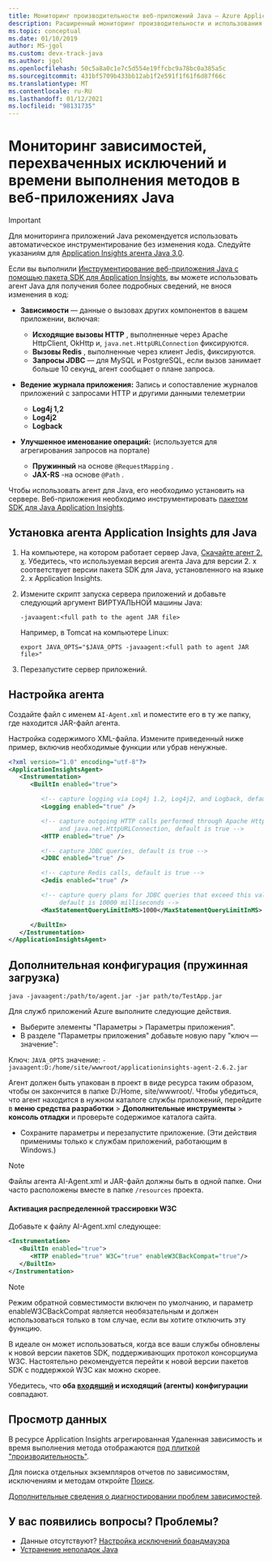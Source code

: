 ```yaml
---
title: Мониторинг производительности веб-приложений Java — Azure Application Insights
description: Расширенный мониторинг производительности и использования веб-сайта Java с помощью Application Insights.
ms.topic: conceptual
ms.date: 01/10/2019
author: MS-jgol
ms.custom: devx-track-java
ms.author: jgol
ms.openlocfilehash: 50c5a8a0c1e7c5d554e19ffcbc9a78bc0a385a5c
ms.sourcegitcommit: 431bf5709b433bb12ab1f2e591f1f61f6d87f66c
ms.translationtype: MT
ms.contentlocale: ru-RU
ms.lasthandoff: 01/12/2021
ms.locfileid: "98131735"
---
```

# <a name="monitor-dependencies-caught-exceptions-and-method-execution-times-in-java-web-apps"></a>Мониторинг зависимостей, перехваченных исключений и времени выполнения методов в веб-приложениях Java

> [!IMPORTANT]
> Для мониторинга приложений Java рекомендуется использовать автоматическое инструментирование без изменения кода. Следуйте указаниям для [Application Insights агента Java 3,0](./java-in-process-agent.md).

Если вы выполнили [Инструментирование веб-приложения Java с помощью пакета SDK для Application Insights][java], вы можете использовать агент Java для получения более подробных сведений, не внося изменения в код:

* **Зависимости** — данные о вызовах других компонентов в вашем приложении, включая:
  * **Исходящие вызовы HTTP** , выполненные через Apache HttpClient, OkHttp и, `java.net.HttpURLConnection` фиксируются.
  * **Вызовы Redis** , выполненные через клиент Jedis, фиксируются.
  * **Запросы JDBC** — для MySQL и PostgreSQL, если вызов занимает больше 10 секунд, агент сообщает о плане запроса.

* **Ведение журнала приложения:** Запись и сопоставление журналов приложений с запросами HTTP и другими данными телеметрии
  * **Log4j 1,2**
  * **Log4j2**
  * **Logback**

* **Улучшенное именование операций:** (используется для агрегирования запросов на портале)
  * **Пружинный** на основе `@RequestMapping` .
  * **JAX-RS** -на основе `@Path` . 

Чтобы использовать агент для Java, его необходимо установить на сервере. Веб-приложения необходимо инструментировать [пакетом SDK для Java Application Insights][java]. 

## <a name="install-the-application-insights-agent-for-java"></a>Установка агента Application Insights для Java
1. На компьютере, на котором работает сервер Java, [Скачайте агент 2. x](https://github.com/microsoft/ApplicationInsights-Java/releases/tag/2.6.2). Убедитесь, что используемая версия агента Java для версии 2. x соответствует версии пакета SDK для Java, установленного на языке 2. x Application Insights.
2. Измените скрипт запуска сервера приложений и добавьте следующий аргумент ВИРТУАЛЬНОЙ машины Java:
   
    `-javaagent:<full path to the agent JAR file>`
   
    Например, в Tomcat на компьютере Linux:
   
    `export JAVA_OPTS="$JAVA_OPTS -javaagent:<full path to agent JAR file>"`
3. Перезапустите сервер приложений.

## <a name="configure-the-agent"></a>Настройка агента
Создайте файл с именем `AI-Agent.xml` и поместите его в ту же папку, где находится JAR-файл агента.

Настройка содержимого XML-файла. Измените приведенный ниже пример, включив необходимые функции или убрав ненужные.

```XML
<?xml version="1.0" encoding="utf-8"?>
<ApplicationInsightsAgent>
   <Instrumentation>
      <BuiltIn enabled="true">

         <!-- capture logging via Log4j 1.2, Log4j2, and Logback, default is true -->
         <Logging enabled="true" />

         <!-- capture outgoing HTTP calls performed through Apache HttpClient, OkHttp,
              and java.net.HttpURLConnection, default is true -->
         <HTTP enabled="true" />

         <!-- capture JDBC queries, default is true -->
         <JDBC enabled="true" />

         <!-- capture Redis calls, default is true -->
         <Jedis enabled="true" />

         <!-- capture query plans for JDBC queries that exceed this value (MySQL, PostgreSQL),
              default is 10000 milliseconds -->
         <MaxStatementQueryLimitInMS>1000</MaxStatementQueryLimitInMS>

      </BuiltIn>
   </Instrumentation>
</ApplicationInsightsAgent>
```

## <a name="additional-config-spring-boot"></a>Дополнительная конфигурация (пружинная загрузка)

`java -javaagent:/path/to/agent.jar -jar path/to/TestApp.jar`

Для служб приложений Azure выполните следующие действия.

* Выберите элементы "Параметры > Параметры приложения".
* В разделе "Параметры приложения" добавьте новую пару "ключ — значение":

Ключ: `JAVA_OPTS` значение: `-javaagent:D:/home/site/wwwroot/applicationinsights-agent-2.6.2.jar`

Агент должен быть упакован в проект в виде ресурса таким образом, чтобы он закончится в папке D:/Home, site/wwwroot/. Чтобы убедиться, что агент находится в нужном каталоге службы приложений, перейдите в **меню средства разработки**  >  **Дополнительные инструменты**  >  **консоль отладки** и проверьте содержимое каталога сайта.    

* Сохраните параметры и перезапустите приложение. (Эти действия применимы только к службам приложений, работающим в Windows.)

> [!NOTE]
> Файлы агента AI-Agent.xml и JAR-файл должны быть в одной папке. Они часто расположены вместе в папке `/resources` проекта.  

#### <a name="enable-w3c-distributed-tracing"></a>Активация распределенной трассировки W3C

Добавьте к файлу AI-Agent.xml следующее:

```xml
<Instrumentation>
   <BuiltIn enabled="true">
      <HTTP enabled="true" W3C="true" enableW3CBackCompat="true"/>
   </BuiltIn>
</Instrumentation>
```

> [!NOTE]
> Режим обратной совместимости включен по умолчанию, и параметр enableW3CBackCompat является необязательным и должен использоваться только в том случае, если вы хотите отключить эту функцию. 

В идеале он может использоваться, когда все ваши службы обновлены к новой версии пакетов SDK, поддерживающих протокол консорциума W3C. Настоятельно рекомендуется перейти к новой версии пакетов SDK с поддержкой W3C как можно скорее.

Убедитесь, что **оба [входящий](correlation.md#enable-w3c-distributed-tracing-support-for-java-apps) и исходящий (агенты) конфигурации** совпадают.

## <a name="view-the-data"></a>Просмотр данных
В ресурсе Application Insights агрегированная Удаленная зависимость и время выполнения метода отображаются [под плиткой "производительность"][metrics].

Для поиска отдельных экземпляров отчетов по зависимостям, исключениям и методам откройте [Поиск][diagnostic].

[Дополнительные сведения о диагностировании проблем зависимостей](./asp-net-dependencies.md#diagnosis).

## <a name="questions-problems"></a>У вас появились вопросы? Проблемы?
* Данные отсутствуют? [Настройка исключений брандмауэра](./ip-addresses.md)
* [Устранение неполадок Java](java-troubleshoot.md)

<!--Link references-->

[api]: ./api-custom-events-metrics.md
[apiexceptions]: ./api-custom-events-metrics.md#track-exception
[availability]: ./monitor-web-app-availability.md
[diagnostic]: ./diagnostic-search.md
[eclipse]: app-insights-java-eclipse.md
[java]: java-get-started.md
[javalogs]: java-trace-logs.md
[metrics]: ../platform/metrics-charts.md

